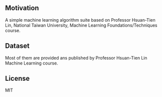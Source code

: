 ## Motivation

A simple machine learning algorithm suite based on Professor Hsuan-Tien Lin, National Taiwan University, Machine Learning Foundations/Techniques course.

## Dataset

Most of them are provided ans published by Professor Hsuan-Tien Lin Machine Learning course.

## License

MIT
